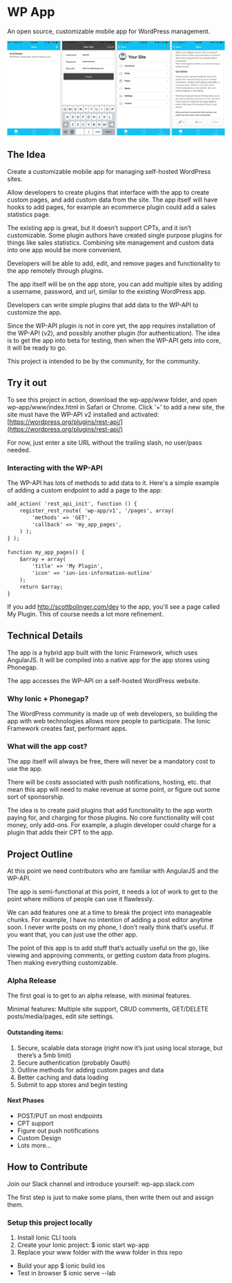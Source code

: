 # WP App

An open source, customizable mobile app for WordPress management.

![Preview Image](wp-app-mockup1.jpg)

## The Idea

Create a customizable mobile app for managing self-hosted WordPress sites.

Allow developers to create plugins that interface with the app to create custom pages, and add custom data from the site.  The app itself will have hooks to add pages, for example an ecommerce plugin could add a sales statistics page.

The existing app is great, but it doesn’t support CPTs, and it isn’t customizable.  Some plugin authors have created single purpose plugins for things like sales statistics. Combining site management and custom data into one app would be more convenient.

Developers will be able to add, edit, and remove pages and functionality to the app remotely through plugins.

The app itself will be on the app store, you can add multiple sites by adding a username, password, and url, similar to the existing WordPress app.

Developers can write simple plugins that add data to the WP-API to customize the app.

Since the WP-API plugin is not in core yet, the app requires installation of the WP-API (v2), and possibly another plugin (for authentication).  The idea is to get the app into beta for testing, then when the WP-API gets into core, it will be ready to go.

This project is intended to be by the community, for the community.

## Try it out

To see this project in action, download the wp-app/www folder, and open wp-app/www/index.html in Safari or Chrome. Click '+' to add a new site, the site must have the WP-API v2 installed and activated: [https://wordpress.org/plugins/rest-api/](https://wordpress.org/plugins/rest-api/)

For now, just enter a site URL without the trailing slash, no user/pass needed.

### Interacting with the WP-API

The WP-API has lots of methods to add data to it. Here's a simple example of adding a custom endpoint to add a page to the app:

	add_action( 'rest_api_init', function () {
	    register_rest_route( 'wp-app/v1', '/pages', array(
	        'methods' => 'GET',
	        'callback' => 'my_app_pages',
	    ) );
	} );

	function my_app_pages() {
		$array = array(
			'title' => 'My Plugin',
			'icon' => 'ion-ios-information-outline'
		);
		return $array;
	}

If you add http://scottbolinger.com/dev to the app, you'll see a page called My Plugin. This of course needs a lot more refinement.

## Technical Details

The app is a hybrid app built with the Ionic Framework, which uses AngularJS. It will be compiled into a native app for the app stores using Phonegap.

The app accesses the WP-API on a self-hosted WordPress website.

### Why Ionic + Phonegap?

The WordPress community is made up of web developers, so building the app with web technologies allows more people to participate.  The Ionic Framework creates fast, performant apps.

### What will the app cost?

The app itself will always be free, there will never be a mandatory cost to use the app.

There will be costs associated with push notifications, hosting, etc. that mean this app will need to make revenue at some point, or figure out some sort of sponsorship.  

The idea is to create paid plugins that add functionality to the app worth paying for, and charging for those plugins.  No core functionality will cost money, only add-ons.  For example, a plugin developer could charge for a plugin that adds their CPT to the app.

## Project Outline

At this point we need contributors who are familiar with AngularJS and the WP-API.

The app is semi-functional at this point, it needs a lot of work to get to the point where millions of people can use it flawlessly.

We can add features one at a time to break the project into manageable chunks. For example, I have no intention of adding a post editor anytime soon.  I never write posts on my phone, I don’t really think that’s useful.  If you want that, you can just use the other app.

The point of this app is to add stuff that’s actually useful on the go, like viewing and approving comments, or getting custom data from plugins.  Then making everything customizable.

### Alpha Release

The first goal is to get to an alpha release, with minimal features.

Minimal features: Multiple site support, CRUD comments, GET/DELETE posts/media/pages, edit site settings.

#### Outstanding items:

1. Secure, scalable data storage (right now it’s just using local storage, but there’s a 5mb limit)
2. Secure authentication (probably Oauth)
3. Outline methods for adding custom pages and data
4. Better caching and data loading
5. Submit to app stores and begin testing

#### Next Phases

- POST/PUT on most endpoints
- CPT support
- Figure out push notifications
- Custom Design
- Lots more…

## How to Contribute

Join our Slack channel and introduce yourself: wp-app.slack.com

The first step is just to make some plans, then write them out and assign them.

### Setup this project locally

1. Install Ionic CLI tools
2. Create your Ionic project: $ ionic start wp-app
3. Replace your www folder with the www folder in this repo

- Build your app $ ionic build ios
- Test in browser $ ionic serve --lab